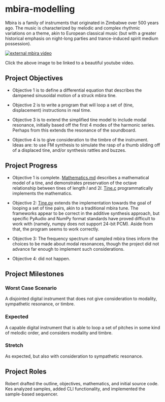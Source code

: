 # mbira-modelling
Mbira is a family of instruments that originated in Zimbabwe over 500 years ago.
The music is characterized by melodic and complex rhythmic variations on a theme, akin to European classical music (but with a greater historical emphasis on night-long parties and trance-induced spirit medium possession).

[![external mbira video](https://img.youtube.com/vi/tKbfUEhjuH4/0.jpg)](https://www.youtube.com/watch?v=tKbfUEhjuH4)

Click the above image to be linked to a beautiful youtube video.


## Project Objectives

- Objective 1 is to define a differential equation that describes the dampened sinusoidal motion of a struck mbira tine.

- Objective 2 is to write a program that will loop a set of (tine, displacement) instructions in real time.

- Objective 3 is to extend the simplified tine model to include modal resonance, initially based off the first 4 modes of the harmonic series. Perhaps from this extends the resonance of the soundboard.

- Objective 4 is to give consideration to the timbre of the instrument. Ideas are: to use FM synthesis to simulate the rasp of a thumb sliding off of a displaced tine, and/or synthesis rattles and buzzes.


## Project Progress

- Objective 1 is complete. [Mathematics.md](reference/mathematics.md) describes a mathematical model of a tine, and demonstrates preservation of the octave relationship between tines of length $l$ and $2l$. [Tine.c](source/tine.c) programmatically implements the mathematics.

- Objective 2: [Tine.py](source/tine.py) extends the implementation towards the goal of looping a set of tine pairs, akin to a traditional mbira tune. The frameworks appear to be correct in the additive synthesis approach, but specific PyAudio and NumPy format standards have proved difficult to work with (namely, numpy does not support 24-bit PCM). Aside from that, the program seems to work correctly. 

- Objective 3: The frequency spectrum of sampled mbira tines inform the choices to be made about modal resonances, though the project did not advance far enough to implement such considerations.

- Objective 4: did not happen.


## Project Milestones
### Worst Case Scenario
A disjointed digital instrument that does not give consideration to modality, sympathetic resonance, or timbre.

### Expected
A capable digital instrument that is able to loop a set of pitches in some kind of melodic order, and considers modality and timbre.

### Stretch
As expected, but also with consideration to sympathetic resonance.

## Project Roles

Robert drafted the outline, objectives, mathematics, and initial source code.
Kes analyzed samples, added CLI functionality, and implemented the sample-based sequencer.
